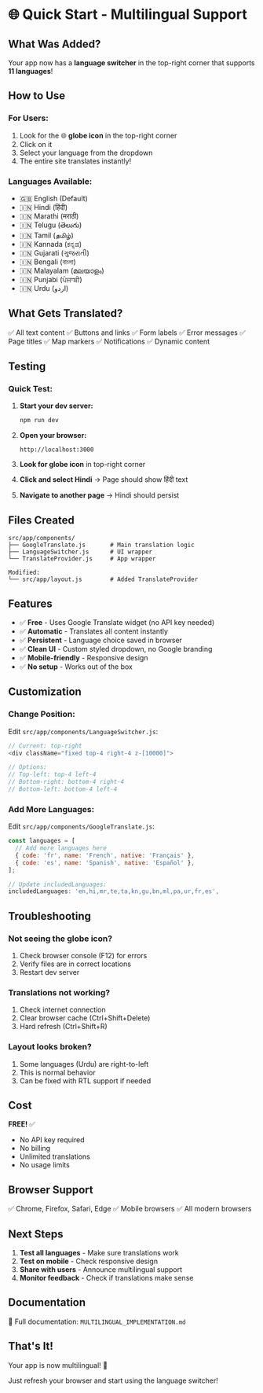# 🌐 Quick Start - Multilingual Support

## What Was Added?

Your app now has a **language switcher** in the top-right corner that supports **11 languages**!

## How to Use

### For Users:
1. Look for the 🌐 **globe icon** in the top-right corner
2. Click on it
3. Select your language from the dropdown
4. The entire site translates instantly!

### Languages Available:
- 🇬🇧 English (Default)
- 🇮🇳 Hindi (हिंदी)
- 🇮🇳 Marathi (मराठी)
- 🇮🇳 Telugu (తెలుగు)
- 🇮🇳 Tamil (தமிழ்)
- 🇮🇳 Kannada (ಕನ್ನಡ)
- 🇮🇳 Gujarati (ગુજરાતી)
- 🇮🇳 Bengali (বাংলা)
- 🇮🇳 Malayalam (മലയാളം)
- 🇮🇳 Punjabi (ਪੰਜਾਬੀ)
- 🇮🇳 Urdu (اردو)

## What Gets Translated?

✅ All text content
✅ Buttons and links
✅ Form labels
✅ Error messages
✅ Page titles
✅ Map markers
✅ Notifications
✅ Dynamic content

## Testing

### Quick Test:
1. **Start your dev server:**
   ```powershell
   npm run dev
   ```

2. **Open your browser:**
   ```
   http://localhost:3000
   ```

3. **Look for globe icon** in top-right corner

4. **Click and select Hindi** → Page should show हिंदी text

5. **Navigate to another page** → Hindi should persist

## Files Created

```
src/app/components/
├── GoogleTranslate.js       # Main translation logic
├── LanguageSwitcher.js      # UI wrapper
└── TranslateProvider.js     # App wrapper

Modified:
└── src/app/layout.js        # Added TranslateProvider
```

## Features

- ✅ **Free** - Uses Google Translate widget (no API key needed)
- ✅ **Automatic** - Translates all content instantly
- ✅ **Persistent** - Language choice saved in browser
- ✅ **Clean UI** - Custom styled dropdown, no Google branding
- ✅ **Mobile-friendly** - Responsive design
- ✅ **No setup** - Works out of the box

## Customization

### Change Position:
Edit `src/app/components/LanguageSwitcher.js`:
```javascript
// Current: top-right
<div className="fixed top-4 right-4 z-[10000]">

// Options:
// Top-left: top-4 left-4
// Bottom-right: bottom-4 right-4
// Bottom-left: bottom-4 left-4
```

### Add More Languages:
Edit `src/app/components/GoogleTranslate.js`:
```javascript
const languages = [
  // Add more languages here
  { code: 'fr', name: 'French', native: 'Français' },
  { code: 'es', name: 'Spanish', native: 'Español' },
];

// Update includedLanguages:
includedLanguages: 'en,hi,mr,te,ta,kn,gu,bn,ml,pa,ur,fr,es',
```

## Troubleshooting

### Not seeing the globe icon?
1. Check browser console (F12) for errors
2. Verify files are in correct locations
3. Restart dev server

### Translations not working?
1. Check internet connection
2. Clear browser cache (Ctrl+Shift+Delete)
3. Hard refresh (Ctrl+Shift+R)

### Layout looks broken?
1. Some languages (Urdu) are right-to-left
2. This is normal behavior
3. Can be fixed with RTL support if needed

## Cost

**FREE!** ✅
- No API key required
- No billing
- Unlimited translations
- No usage limits

## Browser Support

✅ Chrome, Firefox, Safari, Edge
✅ Mobile browsers
✅ All modern browsers

## Next Steps

1. **Test all languages** - Make sure translations work
2. **Test on mobile** - Check responsive design
3. **Share with users** - Announce multilingual support
4. **Monitor feedback** - Check if translations make sense

## Documentation

📖 Full documentation: `MULTILINGUAL_IMPLEMENTATION.md`

## That's It!

Your app is now multilingual! 🎉

Just refresh your browser and start using the language switcher!
